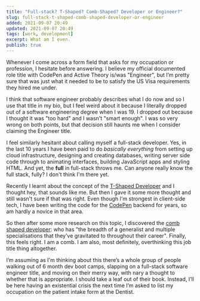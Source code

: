 ```yaml
---
title: "Full-stack? T-Shaped? Comb-Shaped? Developer or Engineer?"
slug: full-stack-t-shaped-comb-shaped-developer-or-engineer
added: 2021-09-07 20:49
updated: 2021-09-07 20:49
tags: [work, development]
excerpt: What am I even.
publish: true
---
```


Whenever I come across a form field that asks for my occupation or profession, I hesitate before answering. I believe my official documented role title with CodePen and Active Theory is/was "Engineer", but I’m pretty sure that was just what it needed to be to satisfy the US Visa requirements they hired me under.

I think that software engineer probably describes what I do now and so I use that title in my bio, but I feel weird about it because I literally dropped out of a software engineering degree when I was 19. I dropped out because I thought it was "too hard" and I wasn't "smart enough". I was so very wrong on both points, but that decision still haunts me when I consider claiming the Engineer title.

I feel similarly hesitant about calling myself a full-stack developer. Yes, in the last 10 years I have been paid to do *basically everything* from setting up cloud infrastructure, designing and creating databases, writing server side code through to animating interfaces, building JavaScript apps and styling HTML. And yet, the **full** in full-stack throws me. Can anyone really know the full stack, fully? I don't think I'm there yet.

Recently I learnt about the concept of the [T-Shaped Developer](https://letslearnabout.net/blog/what-it-is-a-t-shaped-developer-and-why-you-should-be-one/) and I thought hey, that sounds like me. But then I gave it some more thought and still wasn't sure if that was right. Even though I'm strongest in client-side tech, I have been writing the code for the [CodePen](https://codepen.io) backend for years, so am hardly a novice in that area. 

So then after some more research on this topic, I discovered the [comb shaped developer](https://killalldefects.com/2020/02/22/specializing-vs-generalizing-careers/): who has "the breadth of a generalist and multiple specialisations that they’ve gravitated to throughout their career". Finally, this feels right. I am a comb. I am also, most definitely, overthinking this job title thing altogether. 

I’m assuming as I'm thinking about this there’s a whole group of people walking out of 6 month dev boot camps, slapping on a full-stack software engineer title, and moving on their merry way, with nary a thought to whether that is appropriate. I should take a leaf out of their book. Instead, I’ll be here having an existential crisis the next time I’m asked to list my occupation on the patient intake form at the Dentist.